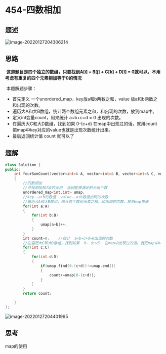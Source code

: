# 454-四数相加

## 题述

![image-20220127204306214](https://happygoing.oss-cn-beijing.aliyuncs.com/img/image-20220127204306214.png)

## 思路

​	**这道题目是四个独立的数组，只要找到A[i] + B[j] + C[k] + D[l] = 0就可以，不用考虑有重复的四个元素相加等于0的情况**

​	本题解题步骤：

- 首先定义 一个unordered_map，key放a和b两数之和，value 放a和b两数之和出现的次数。
- 遍历大A和大B数组，统计两个数组元素之和，和出现的次数，放到map中。
- 定义int变量count，用来统计 a+b+c+d = 0 出现的次数。
- 在遍历大C和大D数组，找到如果 0-(c+d) 在map中出现过的话，就用count把map中key对应的value也就是出现次数统计出来。
- 最后返回统计值 count 就可以了

## 题解

```C++
class Solution {
public:
    int fourSumCount(vector<int>& A, vector<int>& B, vector<int>& C, vector<int>& D) 
    {
        //四数相加
        //寻找相加和为0的元组  返回能够满足的元组个数
        unordered_map<int,int> umap;
        //key--a+b的数值  value--a+b数值出现的次数
        //遍历大A和大B数组，统计两个数组元素之和，和出现的次数，放到map里面
        for(int a:A)
        {
            for(int b:B)
            {
                umap[a+b]++;
            }
        }
        int count=0;    //统计  a+b+c+d=0出现的次数
        //在遍历大C和大D数组，找到如果  0-（c+d） 在map中出现过的话。就把map中key对应的value也就是出现次数统计出来
        for(int c:C)
        {
            for(int d:D)
            {
                if(umap.find(0-(c+d))!=umap.end())
                {
                    count+=umap[0-(c+d)];
                }
            }
        }
        return count;

    }
};
```

![image-20220127204401995](https://happygoing.oss-cn-beijing.aliyuncs.com/img/image-20220127204401995.png)

## 思考

map的使用